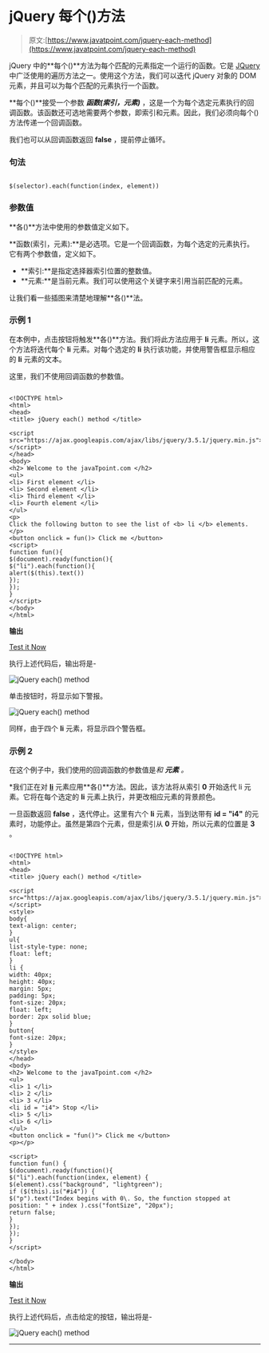 # jQuery 每个()方法

> 原文:[https://www.javatpoint.com/jquery-each-method](https://www.javatpoint.com/jquery-each-method)

jQuery 中的**每个()**方法为每个匹配的元素指定一个运行的函数。它是 [JQuery](https://www.javatpoint.com/jquery-tutorial) 中广泛使用的遍历方法之一。使用这个方法，我们可以迭代 jQuery 对象的 DOM 元素，并且可以为每个匹配的元素执行一个函数。

**每个()**接受一个参数 ***函数(索引，元素)*** ，这是一个为每个选定元素执行的回调函数。该函数还可选地需要两个参数，即索引和元素。因此，我们必须向每个()方法传递一个回调函数。

我们也可以从回调函数返回 **false** ，提前停止循环。

### 句法

```

$(selector).each(function(index, element))

```

### 参数值

**各()**方法中使用的参数值定义如下。

**函数(索引，元素):**是必选项。它是一个回调函数，为每个选定的元素执行。它有两个参数值，定义如下。

*   **索引:**是指定选择器索引位置的整数值。
*   **元素:**是当前元素。我们可以使用这个关键字来引用当前匹配的元素。

让我们看一些插图来清楚地理解**各()**法。

### 示例 1

在本例中，点击按钮将触发**各()**方法。我们将此方法应用于 **li** 元素。所以，这个方法将迭代每个 **li** 元素。对每个选定的 **li** 执行该功能，并使用警告框显示相应的 **li** 元素的文本。

这里，我们不使用回调函数的参数值。

```

<!DOCTYPE html>
<html>
<head>
<title> jQuery each() method </title>

<script src="https://ajax.googleapis.com/ajax/libs/jquery/3.5.1/jquery.min.js"></script>
</head>
<body>
<h2> Welcome to the javaTpoint.com </h2>
<ul>
<li> First element </li>
<li> Second element </li>
<li> Third element </li>
<li> Fourth element </li>
</ul>
<p>
Click the following button to see the list of <b> li </b> elements.
</p>
<button onclick = fun()> Click me </button>
<script>
function fun(){
$(document).ready(function(){
$("li").each(function(){
alert($(this).text())
});
});
}
</script>
</body>
</html>

```

**输出**

[Test it Now](https://www.javatpoint.com/oprweb/test.jsp?filename=jquery-each-method1)

执行上述代码后，输出将是-

![jQuery each() method](../Images/143d0e5f726b8e74b9e394ae93aa9913.png)

单击按钮时，将显示如下警报。

![jQuery each() method](../Images/1b40f842a896e0f87a51dcbbd04d3c51.png)

同样，由于四个 **li** 元素，将显示四个警告框。

### 示例 2

在这个例子中，我们使用的回调函数的参数值是*和 ***元素*** 。*

 *我们正在对 **[li](https://www.javatpoint.com/html-lists)** 元素应用**各()**方法。因此，该方法将从索引 **0** 开始迭代 li 元素。它将在每个选定的 **li** 元素上执行，并更改相应元素的背景颜色。

一旦函数返回 **false** ，迭代停止。这里有六个 **li** 元素，当到达带有 **id = "i4"** 的元素时，功能停止。虽然是第四个元素，但是索引从 **0** 开始，所以元素的位置是 **3** 。

```

<!DOCTYPE html>
<html>
<head>
<title> jQuery each() method </title>

<script src="https://ajax.googleapis.com/ajax/libs/jquery/3.5.1/jquery.min.js"></script>
<style>
body{
text-align: center;
}
ul{
list-style-type: none;
float: left;
}
li {
width: 40px;
height: 40px;
margin: 5px;
padding: 5px;
font-size: 20px;
float: left;
border: 2px solid blue;
}
button{
font-size: 20px;
}
</style>
</head>
<body>
<h2> Welcome to the javaTpoint.com </h2>
<ul>
<li> 1 </li>
<li> 2 </li>
<li> 3 </li>
<li id = "i4"> Stop </li>
<li> 5 </li>
<li> 6 </li>
</ul>
<button onclick = "fun()"> Click me </button>
<p></p>

<script>
function fun() {
$(document).ready(function(){
$("li").each(function(index, element) {
$(element).css("background", "lightgreen");
if ($(this).is("#i4")) {
$("p").text("Index begins with 0\. So, the function stopped at position: " + index ).css("fontSize", "20px");
return false;
}
});
});
}
</script>

</body>
</html>

```

**输出**

[Test it Now](https://www.javatpoint.com/oprweb/test.jsp?filename=jquery-each-method2)

执行上述代码后，点击给定的按钮，输出将是-

![jQuery each() method](../Images/6f06e761da060b28097cb5e440512244.png)

* * **
